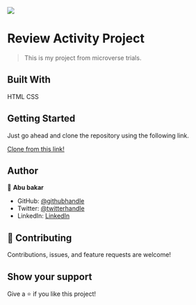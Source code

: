 ![](https://img.shields.io/badge/Microverse-blueviolet)

# Review Activity Project

> This is my project from microverse trials.

## Built With

HTML
CSS

## Getting Started

Just go ahead and clone the repository using the following link.

[Clone from this link!](https://github.com/sumairq/Personal-Portfolio.git)

## Author

👤 **Abu bakar**

- GitHub: [@githubhandle](https://github.com/abubakar83)
- Twitter: [@twitterhandle](https://twitter.com/Abubakar6233)
- LinkedIn: [LinkedIn](https://www.linkedin.com/feed/)

## 🤝 Contributing

Contributions, issues, and feature requests are welcome!

## Show your support

Give a ⭐️ if you like this project!

